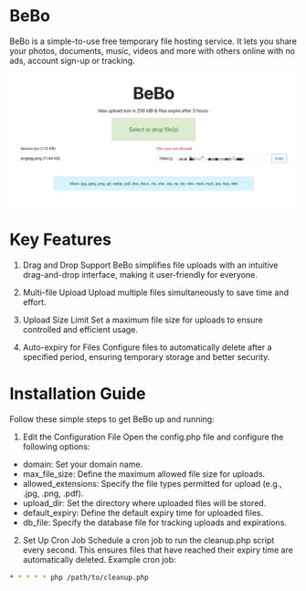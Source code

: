 # BeBo
BeBo is a simple-to-use free temporary file hosting service. It lets you share your photos, documents, music, videos and more with others online with no ads, account sign-up or tracking.

![Screenshot of BeBo](https://github.com/arm64x/BeBo/blob/main/ScreenShot.png)

# Key Features
1. Drag and Drop Support
BeBo simplifies file uploads with an intuitive drag-and-drop interface, making it user-friendly for everyone.

2. Multi-file Upload
Upload multiple files simultaneously to save time and effort.

3. Upload Size Limit
Set a maximum file size for uploads to ensure controlled and efficient usage.

4. Auto-expiry for Files
Configure files to automatically delete after a specified period, ensuring temporary storage and better security.

# Installation Guide
Follow these simple steps to get BeBo up and running:

1. Edit the Configuration File
Open the config.php file and configure the following options:
- domain: Set your domain name.
- max_file_size: Define the maximum allowed file size for uploads.
- allowed_extensions: Specify the file types permitted for upload (e.g., .jpg, .png, .pdf).
- upload_dir: Set the directory where uploaded files will be stored.
- default_expiry: Define the default expiry time for uploaded files.
- db_file: Specify the database file for tracking uploads and expirations.
  
2. Set Up Cron Job
Schedule a cron job to run the cleanup.php script every second. This ensures files that have reached their expiry time are automatically deleted.
Example cron job:
```bash
* * * * * php /path/to/cleanup.php
       

